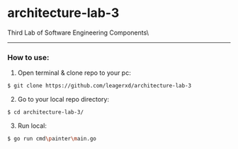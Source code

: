 # architecture-lab-3
Third Lab of Software Engineering Components\

---

### How to use:
1. Open terminal & clone repo to your pc:
```bash
$ git clone https://github.com/leagerxd/architecture-lab-3 
```
2. Go to your local repo directory:
```bash
$ cd architecture-lab-3/
```
3. Run local:
```bash
$ go run cmd\painter\main.go
```
